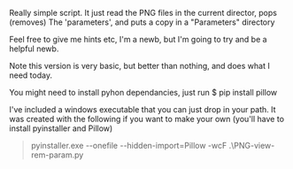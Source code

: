 Really simple script.
It just read the PNG files in the current director, pops (removes) The 'parameters', and puts a copy in a "Parameters" directory

Feel free to give me hints etc, I'm a newb, but I'm going to try and be a helpful newb.

Note this version is very basic, but better than nothing, and does what I need today.

You might need to install pyhon dependancies, just run
$ pip install pillow

I've included a windows executable that you can just drop in your path.
It was created with the following if you want to make your own (you'll have to install pyinstaller and Pillow)

>pyinstaller.exe --onefile --hidden-import=Pillow -wcF .\PNG-view-rem-param.py

